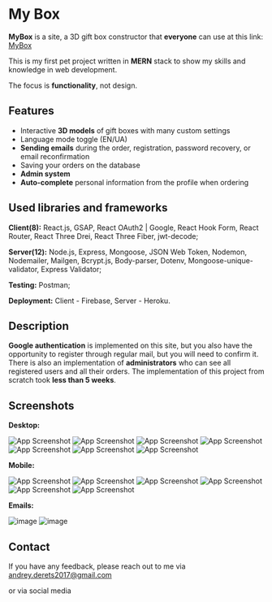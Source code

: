 # My Box

**MyBox** is a site, a 3D gift box constructor that **everyone** can use at this link:  <a href="https://my-box-d3a18.web.app/" target="_blank">MyBox</a>

This is my first pet project written in **MERN** stack to show my skills and knowledge in web development.

The focus is **functionality**, not design.

## Features

- Interactive **3D models** of gift boxes with many custom settings
- Language mode toggle (EN/UA)
- **Sending emails** during the order, registration, password recovery, or email reconfirmation
- Saving your orders on the database
- **Admin system**
- **Auto-complete** personal information from the profile when ordering

## Used libraries and frameworks

**Client(8):** React.js, GSAP, React OAuth2 | Google, React Hook Form, React Router, React Three Drei, React Three Fiber, jwt-decode;

**Server(12):** Node.js, Express, Mongoose, JSON Web Token, Nodemon, Nodemailer, Mailgen, Bcrypt.js, Body-parser, Dotenv, Mongoose-unique-validator, Express Validator;

**Testing:** Postman;

**Deployment:** Client - Firebase, Server - Heroku.

## Description
**Google authentication** is implemented on this site, but you also have the opportunity to register through regular mail, but you will need to confirm it.
There is also an implementation of **administrators** who can see all registered users and all their orders.
The implementation of this project from scratch took **less than 5 weeks**.

## Screenshots

**Desktop:**

![App Screenshot](https://github.com/Derets/my-box/assets/92890674/9ef977d3-6276-4a2e-a5ad-4e0bac93d57d)
![App Screenshot](https://github.com/Derets/my-box/assets/92890674/3518a747-c610-4253-8cc8-806e925f89ef)
![App Screenshot](https://github.com/Derets/my-box/assets/92890674/c99ed111-f686-4766-ad00-ca8e0fc56f38)
![App Screenshot](https://github.com/Derets/my-box/assets/92890674/ec16ab36-dda9-4207-9c8d-a400b537d6be)
![App Screenshot](https://github.com/Derets/my-box/assets/92890674/147303bc-61cc-4edd-b28a-d8d770a49076)
![App Screenshot](https://github.com/Derets/my-box/assets/92890674/69d9ee65-8200-4fd8-825c-206dec06a5a8)
![App Screenshot](https://github.com/Derets/my-box/assets/92890674/b902cff2-b621-4e49-a7b4-f0af04972ce2)

**Mobile:**

![App Screenshot](https://github.com/Derets/my-box/assets/92890674/0782573f-d48a-48aa-bbf7-2576b6e5ba4d)
![App Screenshot](https://github.com/Derets/my-box/assets/92890674/db7f0de0-ba3a-4d3d-929c-f15b76926a74)
![App Screenshot](https://github.com/Derets/my-box/assets/92890674/eb581120-1e2c-4a37-8306-7cde34b7a1a7)
![App Screenshot](https://github.com/Derets/my-box/assets/92890674/4f2b0ad7-ea44-4e60-be84-5210a2debc75)
![App Screenshot](https://github.com/Derets/my-box/assets/92890674/57b58a95-9231-48aa-92ad-ac6ad4e1658c)
![App Screenshot](https://github.com/Derets/my-box/assets/92890674/3722c895-bb56-42c6-a8d4-a11086b545fd)

**Emails:**

![image](https://github.com/Derets/my-box/assets/92890674/bd1563fd-6f8e-410a-8f1f-d79f48fd8979)
![image](https://github.com/Derets/my-box/assets/92890674/1f39d414-bf2b-46ca-974b-95e3f4f148a3)

## Contact

If you have any feedback, please reach out to me via andrey.derets2017@gmail.com

or via social media

